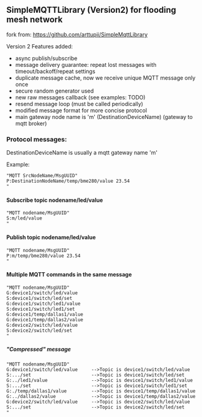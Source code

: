 ## SimpleMQTTLibrary (Version2) for flooding mesh network
fork from: https://github.com/arttupii/SimpleMqttLibrary

Version 2 Features added:
- async publish/subscribe 
- message delivery guarantee: repeat lost messages with timeout/backoff/repeat settings
- duplicate message cache, now we receive unique MQTT message only once
- secure random generator used
- new raw messages callback (see examples: TODO)
- resend message loop (must be called periodically)
- modified message format for more concise protocol
- main gateway node name is 'm' (DestinationDeviceName) (gateway to mqtt broker)


### Protocol messages:
DestinationDeviceName is usually a mqtt gateway name 'm'

Example:
```
"MQTT SrcNodeName/MsgUUID"
P:DestinationNodeName/temp/bme280/value 23.54
"
```

#### Subscribe topic nodename/led/value
```
"MQTT nodename/MsgUUID"
S:m/led/value
"
```

#### Publish topic nodename/led/value
```
"MQTT nodename/MsgUUID"
P:m/temp/bme280/value 23.54
"
```
#### Multiple MQTT commands in the same message
```
"MQTT nodename/MsgUUID"
G:device1/switch/led/value
S:device1/switch/led/set
G:device1/switch/led1/value
S:device1/switch/led1/set
G:device1/temp/dallas1/value
G:device1/temp/dallas2/value
G:device2/switch/led/value
S:device2/switch/led/set
"
```
##### "Compressed" message
```
"MQTT nodename/MsgUUID"
G:device1/switch/led/value     -->Topic is device1/switch/led/value
S:.../set                      -->Topic is device1/switch/led/set
G:../led1/value                -->Topic is device1/switch/led1/value
S:.../set                      -->Topic is device1/switch/led1/set
G:./temp/dallas1/value         -->Topic is device1/temp/dallas1/value
G:../dallas2/value             -->Topic is device1/temp/dallas2/value
G:device2/switch/led/value     -->Topic is device2/switch/led/value
S:.../set                      -->Topic is device2/switch/led/set
"
```
